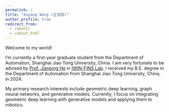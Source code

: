 ```yaml
---
permalink: /
title: "Xuyang Wang (王旭阳)"
author_profile: true
redirect_from: 
  - /about/
  - /about.html
---
```

Welcome to my world!

I’m currently a first-year graduate student from the Department of Automation, Shanghai Jiao Tong University, China. I am very fortunate to be advised by [Prof. Jianping He](https://automation.sjtu.edu.cn/JPHE) in [IWIN-FINS Lab](https://iwin-fins.com/). I received my B.E. degree in the Department of Automation from Shanghai Jiao Tong University, China, in 2024. 

My primary research interests include geometric deep learning, graph neural networks, and generative models. Currently, I focus on integrating geometric deep learning with generative models and applying them to robotics.



